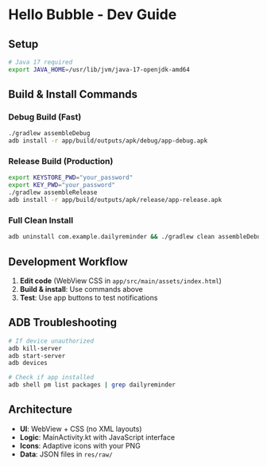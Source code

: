 # Hello Bubble - Dev Guide

## Setup
```bash
# Java 17 required
export JAVA_HOME=/usr/lib/jvm/java-17-openjdk-amd64
```

## Build & Install Commands

### Debug Build (Fast)
```bash
./gradlew assembleDebug
adb install -r app/build/outputs/apk/debug/app-debug.apk
```

### Release Build (Production)
```bash
export KEYSTORE_PWD="your_password"
export KEY_PWD="your_password"
./gradlew assembleRelease
adb install -r app/build/outputs/apk/release/app-release.apk
```

### Full Clean Install
```bash
adb uninstall com.example.dailyreminder && ./gradlew clean assembleDebug && adb install app/build/outputs/apk/debug/app-debug.apk
```

## Development Workflow

1. **Edit code** (WebView CSS in `app/src/main/assets/index.html`)
2. **Build & install**: Use commands above
3. **Test**: Use app buttons to test notifications

## ADB Troubleshooting
```bash
# If device unauthorized
adb kill-server
adb start-server
adb devices

# Check if app installed
adb shell pm list packages | grep dailyreminder
```

## Architecture
- **UI**: WebView + CSS (no XML layouts)
- **Logic**: MainActivity.kt with JavaScript interface
- **Icons**: Adaptive icons with your PNG
- **Data**: JSON files in `res/raw/`